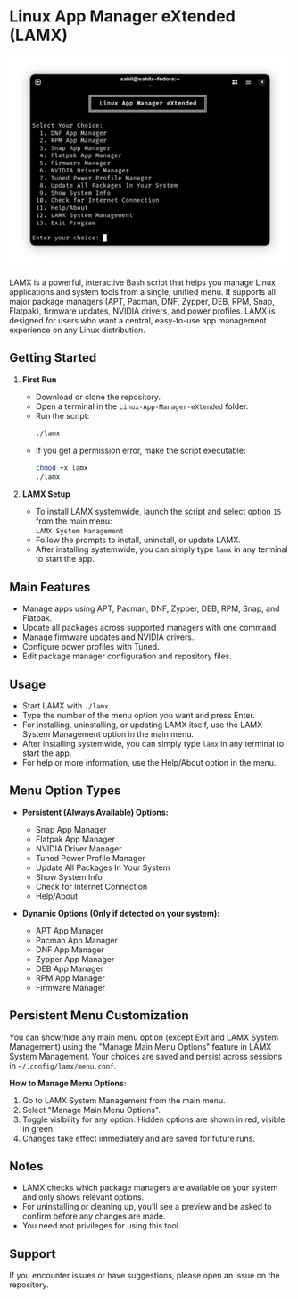 # Linux App Manager eXtended (LAMX)

<div align="center">
  <img src="screenshot.png" alt="LAMX Screenshot" />
</div>

LAMX is a powerful, interactive Bash script that helps you manage Linux applications and system tools from a single, unified menu. It supports all major package managers (APT, Pacman, DNF, Zypper, DEB, RPM, Snap, Flatpak), firmware updates, NVIDIA drivers, and power profiles. LAMX is designed for users who want a central, easy-to-use app management experience on any Linux distribution.

## Getting Started

1. **First Run**
   - Download or clone the repository.
   - Open a terminal in the `Linux-App-Manager-eXtended` folder.
   - Run the script:
     ```sh
     ./lamx
     ```
   - If you get a permission error, make the script executable:
     ```sh
     chmod +x lamx
     ./lamx
     ```

2. **LAMX Setup**
   - To install LAMX systemwide, launch the script and select option `15` from the main menu:  
     `LAMX System Management`
   - Follow the prompts to install, uninstall, or update LAMX.
   - After installing systemwide, you can simply type `lamx` in any terminal to start the app.

## Main Features
- Manage apps using APT, Pacman, DNF, Zypper, DEB, RPM, Snap, and Flatpak.
- Update all packages across supported managers with one command.
- Manage firmware updates and NVIDIA drivers.
- Configure power profiles with Tuned.
- Edit package manager configuration and repository files.

## Usage

- Start LAMX with `./lamx`.
- Type the number of the menu option you want and press Enter.
- For installing, uninstalling, or updating LAMX itself, use the LAMX System Management option in the main menu.
- After installing systemwide, you can simply type `lamx` in any terminal to start the app.
- For help or more information, use the Help/About option in the menu.

## Menu Option Types

- **Persistent (Always Available) Options:**
  - Snap App Manager
  - Flatpak App Manager
  - NVIDIA Driver Manager
  - Tuned Power Profile Manager
  - Update All Packages In Your System
  - Show System Info
  - Check for Internet Connection
  - Help/About

- **Dynamic Options (Only if detected on your system):**
  - APT App Manager
  - Pacman App Manager
  - DNF App Manager
  - Zypper App Manager
  - DEB App Manager
  - RPM App Manager
  - Firmware Manager

## Persistent Menu Customization

You can show/hide any main menu option (except Exit and LAMX System Management) using the "Manage Main Menu Options" feature in LAMX System Management. Your choices are saved and persist across sessions in `~/.config/lamx/menu.conf`.

**How to Manage Menu Options:**

1. Go to LAMX System Management from the main menu.
2. Select "Manage Main Menu Options".
3. Toggle visibility for any option. Hidden options are shown in red, visible in green.
4. Changes take effect immediately and are saved for future runs.

## Notes

- LAMX checks which package managers are available on your system and only shows relevant options.
- For uninstalling or cleaning up, you’ll see a preview and be asked to confirm before any changes are made.
- You need root privileges for using this tool.

## Support

If you encounter issues or have suggestions, please open an issue on the repository.
